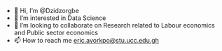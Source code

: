 - 👋 Hi, I’m @Dzidzorgbe
- 👀 I’m interested in Data Science
- 💞️ I’m looking to collaborate on Research related to Labour economics and Public sector economics
- 📫 How to reach me eric.avorkpo@stu.ucc.edu.gh

<!---
Dzidzorgbe/Dzidzorgbe is a ✨ special ✨ repository because its `README.md` (this file) appears on your GitHub profile.
You can click the Preview link to take a look at your changes.
--->
